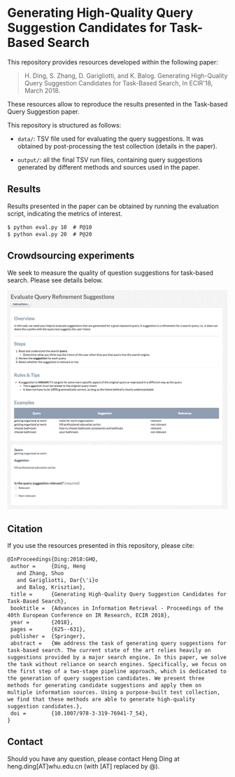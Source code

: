 # Generating High-Quality Query Suggestion Candidates for Task-Based Search

This repository provides resources developed within the following paper:

> H. Ding, S. Zhang, D. Garigliotti, and K. Balog. Generating High-Quality Query Suggestion Candidates for Task-Based Search, In ECIR'18, March 2018.

These resources allow to reproduce the results presented in the Task-based Query Suggestion paper.

This repository is structured as follows:

 - `data/`: TSV file used for evaluating the query suggestions. It was obtained by post-processing the test collection (details in the paper).

 - `output/`: all the final TSV run files, containing query suggestions generated by different methods and sources used in the paper.


## Results

Results presented in the paper can be obtained by running the evaluation script, indicating the metrics of interest.

```
$ python eval.py 10  # P@10
$ python eval.py 20  # P@20
```

## Crowdsourcing experiments

We seek to measure the quality of question suggestions for task-based search. Please see details below.

![Experiment Layout](https://github.com/iai-group/ecir2018-neuqs/blob/master/images/exp_layout.png)


## Citation

If you use the resources presented in this repository, please cite:

```
@InProceedings{Ding:2018:GHQ,
 author =     {Ding, Heng
   and Zhang, Shuo
   and Garigliotti, Dar{\'i}o
   and Balog, Krisztian},
 title =      {Generating High-Quality Query Suggestion Candidates for Task-Based Search},
 booktitle =  {Advances in Information Retrieval - Proceedings of the 40th European Conference on IR Research, ECIR 2018},
 year =       {2018},
 pages =      {625--631},
 publisher =  {Springer},
 abstract =   {We address the task of generating query suggestions for task-based search. The current state of the art relies heavily on suggestions provided by a major search engine. In this paper, we solve the task without reliance on search engines. Specifically, we focus on the first step of a two-stage pipeline approach, which is dedicated to the generation of query suggestion candidates. We present three methods for generating candidate suggestions and apply them on multiple information sources. Using a purpose-built test collection, we find that these methods are able to generate high-quality suggestion candidates.},
 doi =        {10.1007/978-3-319-76941-7_54},
}
```


## Contact

Should you have any question, please contact Heng Ding at heng.ding[AT]whu.edu.cn (with [AT] replaced by @).
